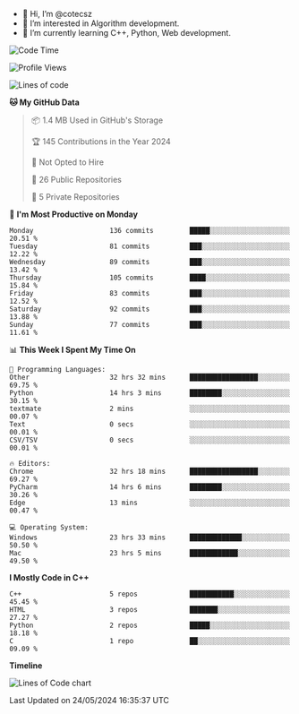 - 👋 Hi, I’m @cotecsz
- 👀 I’m interested in Algorithm development.
- 🌱 I’m currently learning C++, Python, Web development.

<!---
cotecsz/cotecsz is a ✨ special ✨ repository because its `README.md` (this file) appears on your GitHub profile.
You can click the Preview link to take a look at your changes.
--->

<!--START_SECTION:waka-->
![Code Time](http://img.shields.io/badge/Code%20Time-1%2C063%20hrs%2019%20mins-blue)

![Profile Views](http://img.shields.io/badge/Profile%20Views-0-blue)

![Lines of code](https://img.shields.io/badge/From%20Hello%20World%20I%27ve%20Written-1.2%20million%20lines%20of%20code-blue)

**🐱 My GitHub Data** 

> 📦 1.4 MB Used in GitHub's Storage 
 > 
> 🏆 145 Contributions in the Year 2024
 > 
> 🚫 Not Opted to Hire
 > 
> 📜 26 Public Repositories 
 > 
> 🔑 5 Private Repositories 
 > 
📅 **I'm Most Productive on Monday** 

```text
Monday                   136 commits         █████░░░░░░░░░░░░░░░░░░░░   20.51 % 
Tuesday                  81 commits          ███░░░░░░░░░░░░░░░░░░░░░░   12.22 % 
Wednesday                89 commits          ███░░░░░░░░░░░░░░░░░░░░░░   13.42 % 
Thursday                 105 commits         ████░░░░░░░░░░░░░░░░░░░░░   15.84 % 
Friday                   83 commits          ███░░░░░░░░░░░░░░░░░░░░░░   12.52 % 
Saturday                 92 commits          ███░░░░░░░░░░░░░░░░░░░░░░   13.88 % 
Sunday                   77 commits          ███░░░░░░░░░░░░░░░░░░░░░░   11.61 % 
```


📊 **This Week I Spent My Time On** 

```text
💬 Programming Languages: 
Other                    32 hrs 32 mins      █████████████████░░░░░░░░   69.75 % 
Python                   14 hrs 3 mins       ████████░░░░░░░░░░░░░░░░░   30.15 % 
textmate                 2 mins              ░░░░░░░░░░░░░░░░░░░░░░░░░   00.07 % 
Text                     0 secs              ░░░░░░░░░░░░░░░░░░░░░░░░░   00.01 % 
CSV/TSV                  0 secs              ░░░░░░░░░░░░░░░░░░░░░░░░░   00.01 % 

🔥 Editors: 
Chrome                   32 hrs 18 mins      █████████████████░░░░░░░░   69.27 % 
PyCharm                  14 hrs 6 mins       ████████░░░░░░░░░░░░░░░░░   30.26 % 
Edge                     13 mins             ░░░░░░░░░░░░░░░░░░░░░░░░░   00.47 % 

💻 Operating System: 
Windows                  23 hrs 33 mins      █████████████░░░░░░░░░░░░   50.50 % 
Mac                      23 hrs 5 mins       ████████████░░░░░░░░░░░░░   49.50 % 
```

**I Mostly Code in C++** 

```text
C++                      5 repos             ███████████░░░░░░░░░░░░░░   45.45 % 
HTML                     3 repos             ███████░░░░░░░░░░░░░░░░░░   27.27 % 
Python                   2 repos             █████░░░░░░░░░░░░░░░░░░░░   18.18 % 
C                        1 repo              ██░░░░░░░░░░░░░░░░░░░░░░░   09.09 % 
```



**Timeline**

![Lines of Code chart](https://raw.githubusercontent.com/cotecsz/cotecsz/master/assets/bar_graph.png)


 Last Updated on 24/05/2024 16:35:37 UTC
<!--END_SECTION:waka-->
